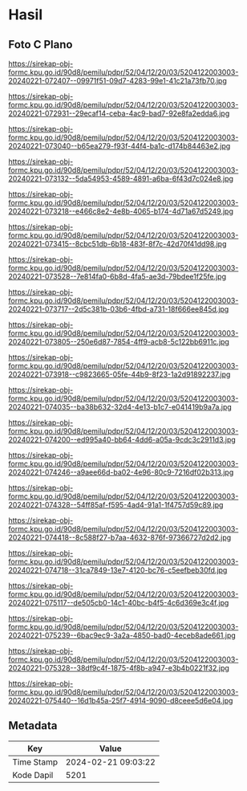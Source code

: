 # Hasil

## Foto C Plano

https://sirekap-obj-formc.kpu.go.id/90d8/pemilu/pdpr/52/04/12/20/03/5204122003003-20240221-072407--09971f51-09d7-4283-99e1-41c21a73fb70.jpg

https://sirekap-obj-formc.kpu.go.id/90d8/pemilu/pdpr/52/04/12/20/03/5204122003003-20240221-072931--29ecaf14-ceba-4ac9-bad7-92e8fa2edda6.jpg

https://sirekap-obj-formc.kpu.go.id/90d8/pemilu/pdpr/52/04/12/20/03/5204122003003-20240221-073040--b65ea279-f93f-44f4-ba1c-d174b84463e2.jpg

https://sirekap-obj-formc.kpu.go.id/90d8/pemilu/pdpr/52/04/12/20/03/5204122003003-20240221-073132--5da54953-4589-4891-a6ba-6f43d7c024e8.jpg

https://sirekap-obj-formc.kpu.go.id/90d8/pemilu/pdpr/52/04/12/20/03/5204122003003-20240221-073218--e466c8e2-4e8b-4065-b174-4d71a67d5249.jpg

https://sirekap-obj-formc.kpu.go.id/90d8/pemilu/pdpr/52/04/12/20/03/5204122003003-20240221-073415--8cbc51db-6b18-483f-8f7c-42d70f41dd98.jpg

https://sirekap-obj-formc.kpu.go.id/90d8/pemilu/pdpr/52/04/12/20/03/5204122003003-20240221-073528--7e814fa0-6b8d-4fa5-ae3d-79bdee1f25fe.jpg

https://sirekap-obj-formc.kpu.go.id/90d8/pemilu/pdpr/52/04/12/20/03/5204122003003-20240221-073717--2d5c381b-03b6-4fbd-a731-18f666ee845d.jpg

https://sirekap-obj-formc.kpu.go.id/90d8/pemilu/pdpr/52/04/12/20/03/5204122003003-20240221-073805--250e6d87-7854-4ff9-acb8-5c122bb6911c.jpg

https://sirekap-obj-formc.kpu.go.id/90d8/pemilu/pdpr/52/04/12/20/03/5204122003003-20240221-073918--c9823665-05fe-44b9-8f23-1a2d91892237.jpg

https://sirekap-obj-formc.kpu.go.id/90d8/pemilu/pdpr/52/04/12/20/03/5204122003003-20240221-074035--ba38b632-32d4-4e13-b1c7-e041419b9a7a.jpg

https://sirekap-obj-formc.kpu.go.id/90d8/pemilu/pdpr/52/04/12/20/03/5204122003003-20240221-074200--ed995a40-bb64-4dd6-a05a-9cdc3c2911d3.jpg

https://sirekap-obj-formc.kpu.go.id/90d8/pemilu/pdpr/52/04/12/20/03/5204122003003-20240221-074246--a9aee66d-ba02-4e96-80c9-7216df02b313.jpg

https://sirekap-obj-formc.kpu.go.id/90d8/pemilu/pdpr/52/04/12/20/03/5204122003003-20240221-074328--54ff85af-f595-4ad4-91a1-1f4757d59c89.jpg

https://sirekap-obj-formc.kpu.go.id/90d8/pemilu/pdpr/52/04/12/20/03/5204122003003-20240221-074418--8c588f27-b7aa-4632-876f-97366727d2d2.jpg

https://sirekap-obj-formc.kpu.go.id/90d8/pemilu/pdpr/52/04/12/20/03/5204122003003-20240221-074718--31ca7849-13e7-4120-bc76-c5eefbeb30fd.jpg

https://sirekap-obj-formc.kpu.go.id/90d8/pemilu/pdpr/52/04/12/20/03/5204122003003-20240221-075117--de505cb0-14c1-40bc-b4f5-4c6d369e3c4f.jpg

https://sirekap-obj-formc.kpu.go.id/90d8/pemilu/pdpr/52/04/12/20/03/5204122003003-20240221-075239--6bac9ec9-3a2a-4850-bad0-4eceb8ade661.jpg

https://sirekap-obj-formc.kpu.go.id/90d8/pemilu/pdpr/52/04/12/20/03/5204122003003-20240221-075328--38df9c4f-1875-4f8b-a947-e3b4b0221f32.jpg

https://sirekap-obj-formc.kpu.go.id/90d8/pemilu/pdpr/52/04/12/20/03/5204122003003-20240221-075440--16d1b45a-25f7-4914-9090-d8ceee5d6e04.jpg


## Metadata

| Key        | Value               |
| ---------- | ------------------- |
| Time Stamp | 2024-02-21 09:03:22 |
| Kode Dapil | 5201                |



